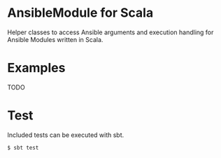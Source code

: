 # AnsibleModule for Scala
Helper classes to access Ansible arguments and execution handling for Ansible Modules written in Scala.

# Examples
TODO

# Test
Included tests can be executed with sbt.

```
$ sbt test
```
